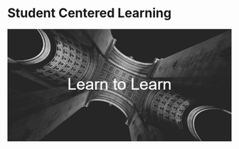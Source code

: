 # Student Centered Learning
![Alt text](Assets/Github/Learn_to_Learn.png?raw=true "Learn to Learn")
